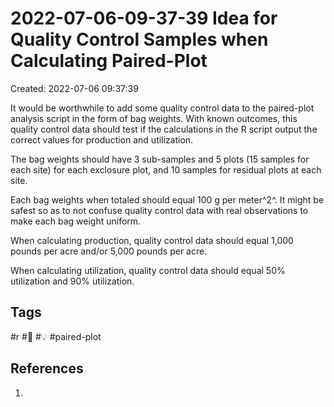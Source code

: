 # 2022-07-06-09-37-39 Idea for Quality Control Samples when Calculating Paired-Plot

Created: 2022-07-06 09:37:39

It would be worthwhile to add some quality control data to the paired-plot analysis script in the form of bag weights. With known outcomes, this quality control data should test if the calculations in the R script output the correct values for production and utilization.

The bag weights should have 3 sub-samples and 5 plots (15 samples for each site) for each exclosure plot, and 10 samples for residual plots at each site.

Each bag weights when totaled should equal 100 g per meter^2^. It might be safest so as to not confuse quality control data with real observations to make each bag weight uniform.

When calculating production, quality control data should equal 1,000 pounds per acre and/or 5,000 pounds per acre.

When calculating utilization, quality control data should equal 50% utilization and 90% utilization.


## Tags
#r #🌱 #💡 #paired-plot
## References
1. 